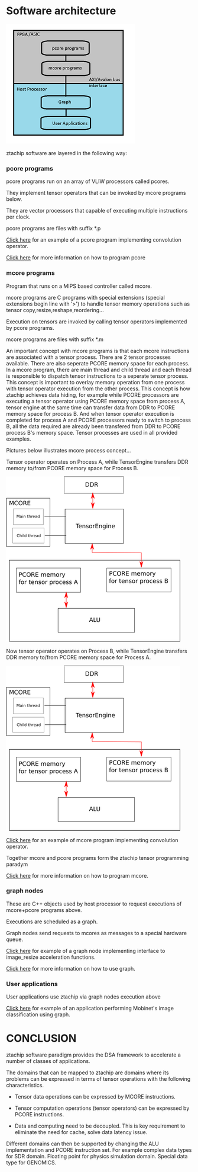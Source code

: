 # Software architecture

![ztachip software architecture](images/ztachip_sw_architecture.png)

ztachip software are layered in the following way:

### **pcore programs**

pcore programs run on an array of VLIW processors called pcores.

They implement tensor operators that can be invoked by mcore programs below.

They are vector processors that capable of executing multiple instructions per clock.

pcore programs are files with suffix *.p

[Click here](https://github.com/ztachip/ztachip/blob/master/software/target/apps/nn/kernels/conv.p) for an example of a pcore program implementing convolution operator.

[Click here](https://github.com/ztachip/ztachip/blob/master/Documentation/pcore_programmer_guide.md) for more information on how to program pcore

### **mcore programs**

Program that runs on a MIPS based controller called mcore. 

mcore programs are C programs with special extensions (special extensions begin line with '>') to handle tensor memory operations such as tensor copy,resize,reshape,reordering...

Execution on tensors are invoked by calling tensor operators implemented by pcore programs.

mcore programs are files with suffix *.m

An important concept with mcore programs is that each mcore instructions are associated with a tensor process. There are 2 tensor processes available. There are also seperate PCORE memory space for each process. In a mcore program, there are main thread and child thread and each thread is responsible to dispatch tensor instructions to a seperate tensor process. This concept is important to overlay memory operation from one process with tensor operator execution from the other process. This concept is how ztachip achieves data hiding, for example while PCORE processors are executing a tensor operator using PCORE memory space from process A, tensor engine at the same time can transfer data from DDR to PCORE memory space for process B. And when tensor operator execution is completed for process A and PCORE processors ready to switch to process B, all the data required are already been transfered from DDR to PCORE process B's memory space. Tensor processes are used in all provided examples.

Pictures below illustrates mcore process concept...

Tensor operator operates on Process A, while TensorEngine transfers DDR memory to/from PCORE memory space for Process B.

![mcore process](images/tensor_process0.png)

Now tensor operator operates on Process B, while TensorEngine transfers DDR memory to/from PCORE memory space for Process A.

![mcore process](images/tensor_process1.png)


[Click here](https://github.com/ztachip/ztachip/blob/master/software/target/apps/nn/kernels/conv.m) for an example of mcore program implementing convolution operator.

Together mcore and pcore programs form the ztachip tensor programming paradym

[Click here](https://github.com/ztachip/ztachip/blob/master/Documentation/mcore_programmer_guide.md) for more information on how to program mcore.  

### **graph nodes**

These are C++ objects used by host processor to request executions of mcore+pcore programs above.

Executions are scheduled as a graph.

Graph nodes send requests to mcores as messages to a special hardware queue.

[Click here](https://github.com/ztachip/ztachip/blob/master/software/target/apps/resize/resize.cpp) for example of a graph node implementing interface to image_resize acceleration functions.

[Click here](https://github.com/ztachip/ztachip/blob/master/Documentation/app_programmer_guide.md) for more information on how to use graph.

### **User applications**

User applications use ztachip via graph nodes execution above

[Click here](https://github.com/ztachip/ztachip/blob/master/examples/classifier/classifier.cpp) for example of an application performing Mobinet's image classification using graph.

# CONCLUSION

ztachip software paradigm provides the DSA framework to accelerate a number of classes of applications.

The domains that can be mapped to ztachip are domains where its problems can be expressed in terms of tensor operations with the following characteristics.

- Tensor data operations can be expressed by MCORE instructions.

- Tensor computation operations (tensor operators) can be expressed by PCORE instructions.

- Data and computing need to be decoupled. This is key requirement to eliminate the need for cache, solve data latency issue.

Different domains can then be supported by changing the ALU implementation and PCORE instruction set. For example complex data types for SDR domain. Floating point for physics simulation domain. Special data type for GENOMICS.




